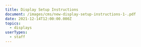 ```yaml
---
title: Display Setup Instructions
document: /images/cms/new-display-setup-instructions-1-.pdf
date: 2021-12-14T12:00:00.000Z
topics:
  - displays
userTypes:
  - staff
---
```

